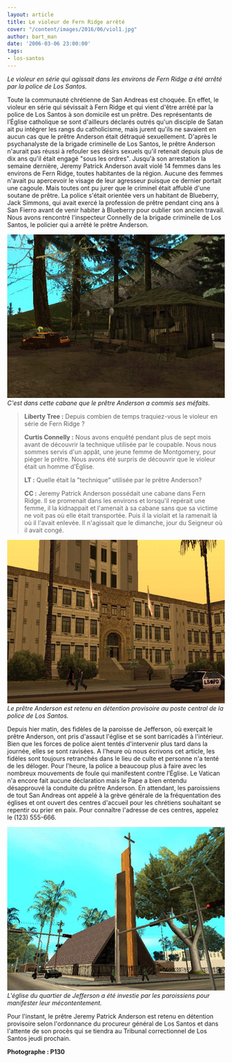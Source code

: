 ```yaml
---
layout: article
title: Le violeur de Fern Ridge arrêté
cover: "/content/images/2016/06/viol1.jpg"
author: bart_man
date: '2006-03-06 23:00:00'
tags:
- los-santos
---
```


_Le violeur en série qui agissait dans les environs de Fern Ridge a été arrêté par la police de Los Santos._

Toute la communauté chrétienne de San Andreas est choquée. En effet, le violeur en série qui sévissait à Fern Ridge et qui vient d'être arrêté par la police de Los Santos à son domicile est un prêtre. Des représentants de l’Église catholique se sont d'ailleurs déclarés outrés qu'un disciple de Satan ait pu intégrer les rangs du catholicisme, mais jurent qu'ils ne savaient en aucun cas que le prêtre Anderson était détraqué sexuellement. D'après le psychanalyste de la brigade criminelle de Los Santos, le prêtre Anderson n'aurait pas réussi à refouler ses désirs sexuels qu'il retenait depuis plus de dix ans qu'il était engagé "sous les ordres". Jusqu'à son arrestation la semaine dernière, Jeremy Patrick Anderson avait violé 14 femmes dans les environs de Fern Ridge, toutes habitantes de la région. Aucune des femmes n'avait pu apercevoir le visage de leur agresseur puisque ce dernier portait une cagoule. Mais toutes ont pu jurer que le criminel était affublé d'une soutane de prêtre. La police s'était orientée vers un habitant de Blueberry, Jack Simmons, qui avait exercé la profession de prêtre pendant cinq ans à San Fierro avant de venir habiter à Blueberry pour oublier son ancien travail. Nous avons rencontré l'inspecteur Connelly de la brigade criminelle de Los Santos, le policier qui a arrêté le prêtre Anderson.

![C'est dans cette cabane que le prêtre Anderson a commis ses méfaits.](/content/images/2005/01/viol2.jpg)
_C'est dans cette cabane que le prêtre Anderson a commis ses méfaits._

> **Liberty Tree :** Depuis combien de temps traquiez-vous le violeur en série de Fern Ridge ?
> 
> **Curtis Connelly :** Nous avons enquêté pendant plus de sept mois avant de découvrir la technique utilisée par le coupable. Nous nous sommes servis d'un appât, une jeune femme de Montgomery, pour piéger le prêtre. Nous avons été surpris de découvrir que le violeur était un homme d’Église.
> 
> **LT :** Quelle était la "technique" utilisée par le prêtre Anderson?
> 
> **CC :** Jeremy Patrick Anderson possédait une cabane dans Fern Ridge. Il se promenait dans les environs et lorsqu'il repérait une femme, il la kidnappait et l'amenait à sa cabane sans que sa victime ne voit pas où elle était transportée. Puis il la violait et la ramenait là où il l'avait enlevée. Il n'agissait que le dimanche, jour du Seigneur où il avait congé.

![Le prêtre Anderson est retenu en détention provisoire au poste central de la police de Los Santos.](/content/images/2005/01/viol3.jpg)
_Le prêtre Anderson est retenu en détention provisoire au poste central de la police de Los Santos._

Depuis hier matin, des fidèles de la paroisse de Jefferson, où exerçait le prêtre Anderson, ont pris d'assaut l'église et se sont barricadés à l'intérieur. Bien que les forces de police aient tentés d'intervenir plus tard dans la journée, elles se sont ravisées. A l'heure où nous écrivons cet article, les fidèles sont toujours retranchés dans le lieu de culte et personne n'a tenté de les déloger. Pour l'heure, la police a beaucoup plus à faire avec les nombreux mouvements de foule qui manifestent contre l’Église. Le Vatican n'a encore fait aucune déclaration mais le Pape a bien entendu désapprouvé la conduite du prêtre Anderson. En attendant, les paroissiens de tout San Andreas ont appelé à la grève générale de la fréquentation des églises et ont ouvert des centres d'accueil pour les chrétiens souhaitant se repentir ou prier en paix. Pour connaître l'adresse de ces centres, appelez le (123) 555-666.

![L'église du quartier de Jefferson a été investie par les paroissiens pour manifester leur mécontentement.](/content/images/2005/01/viol4.jpg)
_L'église du quartier de Jefferson a été investie par les paroissiens pour manifester leur mécontentement._

Pour l'instant, le prêtre Jeremy Patrick Anderson est retenu en détention provisoire selon l'ordonnance du procureur général de Los Santos et dans l'attente de son procès qui se tiendra au Tribunal correctionnel de Los Santos jeudi prochain.

**Photographe : P130**

<!--kg-card-end: markdown-->
